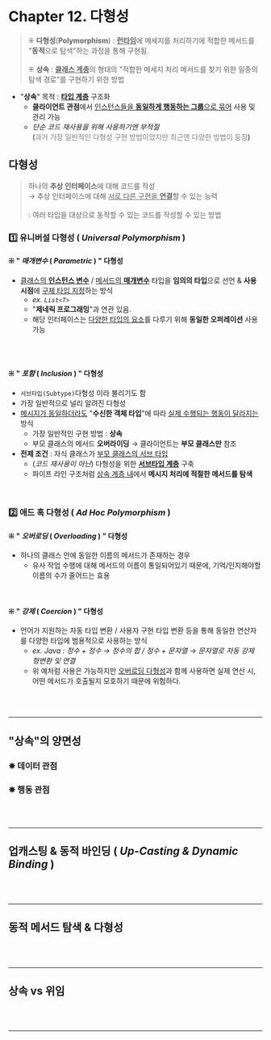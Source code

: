 # Chapter 12. 다형성
> ⁜ **다형성**(**Polymorphism**) : <u>**런타임**</u>에 메세지를 처리하기에 적합한 메서드를 "**동적**으로 탐색"하는 과정을 통해 구현됨.
> <br/><br/>
> ⁜ **상속** : <u>**클래스 계층**</u>의 형태의 "적합한 메세지 처리 메서드를 찾기 위한 일종의 탐색 경로"를 구현하기 위한 방법

- "**상속**" 목적 : <u>**타입 계층**</u> 구조화
  - **클라이언트 관점**에서 <u>인스턴스들을 **동일하게 행동하는 그룹**으로 묶어</u> 사용 및 관리 가능
  - _단순 코드 재사용을 위해 사용하기엔 부적절_<br/>(<span style="color:grey">과거 가장 일반적인 다형성 구현 방법이었지만 최근엔 다양한 방법이 등장</span>)

## 다형성
> 하나의 **추상 인터페이스**에 대해 코드를 작성 <br/>→ 추상 인터페이스에 대해 <u>서로 다른 구현을 **연결**</u>할 수 있는 능력
><br/><br/>
> : 여러 타입을 대상으로 동작할 수 있는 코드를 작성할 수 있는 방법

### 1️⃣ 유니버설 다형성 ( _Universal Polymorphism_ )
#### ⁜ " _매개변수_ ( _Parametric_ ) " 다형성
- <u>클래스의 **인스턴스 변수**</u> / <u>메서드의 **매개변수**</u> 타입을 **임의의 타입**으로 선언 & **사용 시점**에 <u>구체 타입 지정</u>하는 방식
  - _ex. `List<T>`_
  - "**제네릭 프로그래밍**"과 연관 있음.
  - 해당 인터페이스는 <u>다양한 타입의 요소</u>를 다루기 위해 **동일한 오퍼레이션** 사용 가능<br/><br/>

<br/>

#### ⁜ " _포함_ ( _Inclusion_ ) " 다형성
- `서브타입(Subtype)`다형성 이라 불리기도 함
- 가장 일반적으로 널리 알려진 다형성
- <u>메시지가 동일하더라도</u> "**수신한 객체 타입**"에 따라 <u>실제 수행되는 행동이 달라지는</u> 방식
  - 가장 일반적인 구현 방법 : **상속**
  - 부모 클래스의 메서드 **오버라이딩** → 클라이언트는 **부모 클래스만** 참조
- **전제 조건** : 자식 클래스가 <u>부모 클래스의 서브 타입</u>
  - (_코드 재사용이 아닌_) 다형성을 위한 **<u>서브타입 계층</u>** 구축
  - 파이프 라인 구조처럼 <u>상속 계층 내</u>에서 **메시지 처리에 적절한 메서드를 탐색**

<br/>

### 2️⃣ 애드 혹 다형성 ( _Ad Hoc Polymorphism_ )

#### ⁜ " _오버로딩_ ( _Overloading_ ) " 다형성
- 하나의 클래스 안에 동일한 이름의 메서드가 존재하는 경우
  - 유사 작업 수행에 대해 메서드의 이름이 통일되어있기 때문에, 기억/인지해야할 이름의 수가 줄어드는 효용

<br/>


#### ⁜ " _강제_ ( _Coercion_ ) " 다형성
- 언어가 지원하는 자동 타입 변환 / 사용자 구현 타입 변환 등을 통해 동일한 연산자를 다양한 타입에 범용적으로 사용하는 방식
  - _ex. Java : 정수 + 정수 → 정수의 합 / 정수 + 문자열 → 문자열로 자동 강제 형변환 및 연결_
  - 위 예처럼 사용은 가능하지만 [오버로딩 다형성](#--오버로딩--overloading---다형성)과 함께 사용하면 실제 연산 시, 어떤 메서드가 호출될지 모호하기 때문에 위험하다. 


<br/>
<br/>

---

## "상속"의 양면성

### ✵ 데이터 관점

### ✵ 행동 관점


<br/>
<br/>

---
## 업캐스팅 & 동적 바인딩 ( _Up-Casting & Dynamic Binding_ )


<br/>
<br/>

---
## 동적 메서드 탐색 & 다형성


<br/>
<br/>

---
## 상속 vs 위임


<br/>
<br/>

---